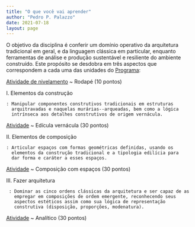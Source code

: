 ```yaml
---
title: "O que você vai aprender"
author: "Pedro P. Palazzo"
date: 2021-07-18
layout: page
---
```


O objetivo da disciplina é conferir um domínio operativo da arquitetura
tradicional em geral, e da linguagem clássica em particular, enquanto
ferramentas de análise e produção sustentável e resiliente do
ambiente construído. Este propósito se desdobra em três aspectos que
correspondem a cada uma das unidades do [Programa](../index.md):

[Atividade de nivelamento](_trab/rodape.md) <!--_,-->
~ Rodapé (10 pontos)

I.  Elementos da construção

    : Manipular componentes construtivos tradicionais em estruturas
      arquitravadas e naquelas murárias--arqueadas, bem como a lógica
      intrínseca aos detalhes construtivos de origem vernácula.

[Atividade](_trab/vernacular.md) <!--_,-->
~ Edícula vernácula (30 pontos)

II. Elementos de composição

    : Articular espaços com formas geométricas definidas, usando os
      elementos da construção tradicional e a tipologia edilícia para
      dar forma e caráter a esses espaços.

[Atividade](_trab/quincunx.md) <!--_,-->
~ Composição com espaços (30 pontos)

III. Fazer arquitetura

     : Dominar as cinco ordens clássicas da arquitetura e ser capaz de as
       empregar em composições de ordem emergente, reconhecendo seus
       aspectos estéticos assim como sua lógica de representação
       construtiva (disposição, proporções, modenatura).

[Atividade](_trab/analitico.md) <!--_,-->
~ Analítico (30 pontos)

